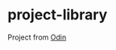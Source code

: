 # project-library
Project from [Odin](https://www.theodinproject.com/lessons/node-path-javascript-library)